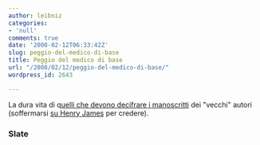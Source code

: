```yaml
---
author: leibniz
categories:
- 'null'
comments: true
date: '2008-02-12T06:33:42Z'
slug: peggio-del-medico-di-base
title: Peggio del medico di base
url: "/2008/02/12/peggio-del-medico-di-base/"
wordpress_id: 2643

---
```

La dura vita di q[uelli che devono decifrare i manoscritti](https://www.slate.com/id/2183903/nav/tap3/) dei "vecchi" autori (soffermarsi [su Henry James](https://www.slate.com/id/2183949/) per credere).

### Slate 
